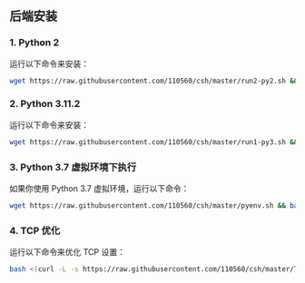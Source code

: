 ## 后端安装

### **1. Python 2**

运行以下命令来安装：

```bash
wget https://raw.githubusercontent.com/110560/csh/master/run2-py2.sh && bash run2-py2.sh
```

### **2. Python 3.11.2**

运行以下命令来安装：

```bash
wget https://raw.githubusercontent.com/110560/csh/master/run1-py3.sh && bash run1-py3.sh
```

### **3. Python 3.7 虚拟环境下执行**

如果你使用 Python 3.7 虚拟环境，运行以下命令：

```bash
wget https://raw.githubusercontent.com/110560/csh/master/pyenv.sh && bash pyenv.sh
```

### 4. TCP 优化

运行以下命令来优化 TCP 设置：

```bash
bash <(curl -L -s https://raw.githubusercontent.com/110560/csh/master/TCP-Optimization)

